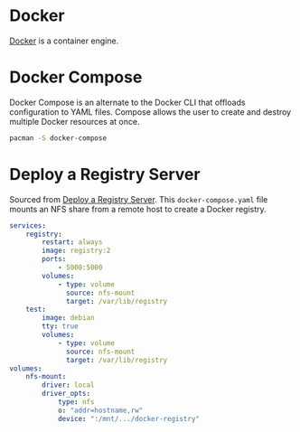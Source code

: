 # Docker
[Docker](https://wiki.archlinux.org/title/docker) is a container engine.

# Docker Compose

Docker Compose is an alternate to the Docker CLI that offloads configuration to YAML files.
Compose allows the user to create and destroy multiple Docker resources at once.

```bash
pacman -S docker-compose
```

# Deploy a Registry Server

Sourced from [Deploy a Registry Server](https://docs.docker.com/registry/deploying/).
This `docker-compose.yaml` file mounts an NFS share from a remote host to create a
Docker registry.

```yaml
services:
    registry:
        restart: always
        image: registry:2
        ports:
            - 5000:5000
        volumes:
            - type: volume
              source: nfs-mount
              target: /var/lib/registry
    test:
        image: debian
        tty: true
        volumes:
            - type: volume
              source: nfs-mount
              target: /var/lib/registry
volumes:
    nfs-mount:
        driver: local
        driver_opts:
            type: nfs
            o: "addr=hostname,rw"
            device: ":/mnt/.../docker-registry"

```
